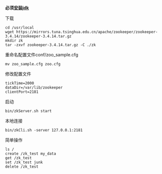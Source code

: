 **必须[安装jdk](https://blog.csdn.net/qq_40673786/article/details/100063925)**

下载

    cd /usr/local 
    wget https://mirrors.tuna.tsinghua.edu.cn/apache/zookeeper/zookeeper-3.4.14/zookeeper-3.4.14.tar.gz
    mkdir zk
    tar -zxvf zookeeper-3.4.14.tar.gz -C ./zk

重命名配置文件conf/zoo_sample.cfg

    mv zoo_sample.cfg zoo.cfg

修改配置文件

    tickTime=2000
    dataDir=/var/lib/zookeeper
    clientPort=2181

启动

    bin/zkServer.sh start

本地连接

    bin/zkCli.sh -server 127.0.0.1:2181

简单操作

    ls /
    create /zk_test my_data
    get /zk_test
    set /zk_test junk
    delete /zk_test

